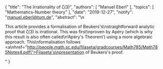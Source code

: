 {
    "title": "The Irrationality of ζ(3)",
    "authors": [
        "Manuel Eberl"
    ],
    "topics": [
        "Mathematics-Number theory"
    ],
    "date": "2019-12-27",
    "notify": "manuel.eberl@tum.de",
    "abstract": "\n<p>This article provides a formalisation of Beukers's\nstraightforward analytic proof that ζ(3) is irrational. This was first\nproven by Apéry (which is why this result is also often called\n‘Apéry's Theorem’) using a more algebraic approach. This\nformalisation follows <a\nhref=\"http://people.math.sc.edu/filaseta/gradcourses/Math785/Math785Notes4.pdf\">Filaseta's\npresentation</a> of Beukers's proof.</p>"
}